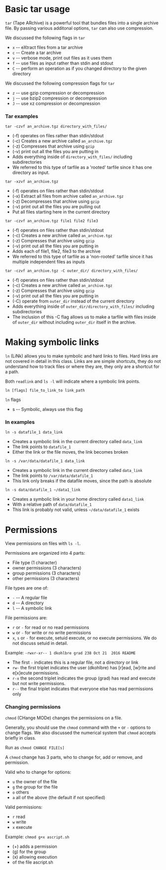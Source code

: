 
# Basic tar usage

`tar` (Tape ARchive) is a powerful tool that bundles files into a
single archive file. By passing various additonal options, `tar` can
also use compression.

We discussed the following flags in `tar`
 * `x` -- eXtract files from a tar archive
 * `c` -- Create a tar archive
 * `v` -- verbose mode, print out files as it uses them
 * `f` -- use files as input rather than stdin and stdout
 * `C` -- perform an operation as if you changed directory to the given directory

We discussed the following compression flags for `tar`
 * `z` -- use gzip compression or decompression
 * `j` -- use bzip2 compression or decompression
 * `J` -- use xz compression or decompression

### Tar examples

`tar -czvf an_archive.tgz directory_with_files/`
 * (-f) operates on files rather than stdin/stdout
 * (-c) Creates a new archive called `an_archive.tgz`
 * (-z) Compresses that archive using `gzip`
 * (-v) print out all the files you are putting in
 * Adds everything inside of `directory_with_files/` including subdirectories
 * We referred to this type of tarfile as a 'rooted' tarfile since it
   has one directory as input.

`tar -xzvf an_archive.tgz `
 * (-f) operates on files rather than stdin/stdout
 * (-x) Extract all files from archive called `an_archive.tgz`
 * (-z) Decompresses that archive using `gzip`
 * (-v) print out all the files you are pulling out
 * Put all files starting here in the current directory

`tar -czvf an_archive.tgz file1 file2 file3`
 * (-f) operates on files rather than stdin/stdout
 * (-c) Creates a new archive called `an_archive.tgz`
 * (-z) Compresses that archive using `gzip`
 * (-v) print out all the files you are putting in
 * Adds each of file1, file2, file3 to the archive
 * We referred to this type of tarfile as a 'non-rooted' tarfile since it
 has multiple independent files as inputs

`tar -czvf an_archive.tgz -C outer_dir/ directory_with_files/`
 * (-f) operates on files rather than stdin/stdout
 * (-c) Creates a new archive called `an_archive.tgz`
 * (-z) Compresses that archive using `gzip`
 * (-v) print out all the files you are putting in
 * (-C) operate from `outer_dir` instead of the current directory
 * Adds everything inside of `outer_dir/directory_with_files/`
   including subdirectories
 * The inclusion of this -C flag allows us to make a tarfile with
   files inside of `outer_dir` without including `outer_dir` itself in
   the archive.

# Making symbolic links

`ln` (LiNk) allows you to make symbolic and hard links to files. Hard
links are not covered in detail in this class. Links are are simple
shortcuts, they do not understand how to track files or where they
are, they only are a shortcut for a path.

Both `readlink` and `ls -l` will indicate where a symbolic link points.

`ln [flags] file_to_link_to link_path`

`ln` flags
 * s -- Symbolic, always use this flag


### ln examples

`ln -s datafile_1 data_link`
 * Creates a symbolic link in the current directory called `data_link`
 * The link points to `datafile_1`
 * Either the link or the file moves, the link becomes broken

`ln -s /var/data/datafile_1 data_link`
 * Creates a symbolic link in the current directory called `data_link`
 * The link points to `/var/data/datafile_1`
 * This link only breaks if the datafile moves, since the path is absolute

`ln -s data/datafile_1 ~/data1_link`
 * Creates a symbolic link in your home directory called `data1_link`
 * With a relative path of `data/datafile_1`
 * This link is probably not valid, unless `~/data/datafile_1` exists


# Permissions

View permissions on files with `ls -l`.

Permissions are organized into 4 parts:
 * File type (1 character)
 * owner permissions (3 characters)
 * group permissions (3 characters)
 * other permissions (3 characters)

File types are one of:
 * `-` -- A regular file
 * `d` -- A directory
 * `l` -- A symbolic link

File permissions are:
 * `r` or `-` for read or no read permissions
 * `w` or `-` for write or no write permissions
 * `x`, `s` or `-` for execute, setuid execute, or no execute
   permissions. We do not discuss setuid in detail.

Example:
`-rwxr-xr-- 1 dkohlbre grad 238 Oct 21  2016 README`
 * The first `-` indicates this is a regular file, not a directory or link
 * `rw-` the first triplet indicates the user (dkohlbre) has [r]ead,
   [w]rite and e[x]ecute permissions.
 * `r-x` the second triplet indicates the group (grad) has read and
   execute but not write permissions.
 * `r--` the final triplet indicates that everyone else has read
   permissions only


### Changing permissions

`chmod` (CHange MODe) changes the permissions on a file.

Generally, you should use the `chmod` command with the `+` or `-`
options to change flags. We also discussed the numerical system that
`chmod` accepts briefly in class.

Run as `chmod CHANGE FILE[s]`

A `chmod` change has 3 parts, who to change for, add or remove, and
permission.

Valid who to change for options:
 * `u` the owner of the file
 * `g` the group for the file
 * `o` others
 * `a` all of the above (the default if not specified)

Valid permissions:
 * `r` read
 * `w` write
 * `x` execute

Example:
`chmod g+x ascript.sh`
 * (+) adds a permission
 * (g) for the group
 * (x) allowing execution
 * of the file ascript.sh
